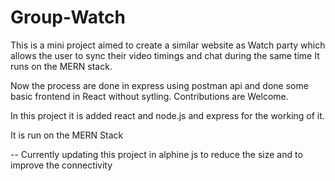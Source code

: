 # Group-Watch

This is a mini project aimed to create a similar website as Watch party which allows the user to sync their video timings and chat during the same time
It runs on the MERN stack. 

Now the process are done in express using postman api and done some basic frontend in React without sytling. Contributions are Welcome.

In this project it is added react and node.js and express for the working of it.

It is run on the MERN Stack 


-- Currently updating this project in alphine js to reduce the size and to improve the connectivity
